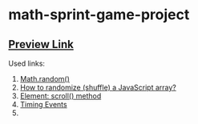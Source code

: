 # math-sprint-game-project

## [Preview Link](https://ingoo1.github.io/math-sprint-game-project/)

Used links:

1. [Math.random()](https://developer.mozilla.org/en-US/docs/Web/JavaScript/Reference/Global_Objects/Math/random)
2. [How to randomize (shuffle) a JavaScript array?](https://stackoverflow.com/questions/2450954/how-to-randomize-shuffle-a-javascript-array)
3. [Element: scroll() method](https://developer.mozilla.org/en-US/docs/Web/API/Element/scroll)
4. [Timing Events](https://www.w3schools.com/js/js_timing.asp)
5. []()
